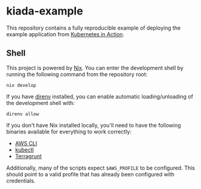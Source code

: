 # kiada-example

This repository contains a fully reproducible example of deploying the example
application from [Kubernetes in Action][kia].

## Shell

This project is powered by [Nix]. You can enter the development shell by running
the following command from the repository root:

```
nix develop
```

If you have [direnv] installed, you can enable automatic loading/unloading of
the development shell with:

```
direnv allow
```

If you don't have Nix installed locally, you'll need to have the following
binaries available for everything to work correctly:

- [AWS CLI](https://aws.amazon.com/cli/)
- [kubectl](https://kubernetes.io/docs/reference/kubectl/)
- [Terragrunt](https://terragrunt.gruntwork.io)

Additionally, many of the scripts expect `$AWS_PROFILE` to be configured. This
should point to a valid profile that has already been configured with
credentials.

[direnv]: https://direnv.net
[kia]: https://www.manning.com/books/kubernetes-in-action-second-edition
[nix]: https://nixos.org
